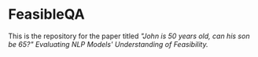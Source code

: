 # FeasibleQA

This is the repository for the paper titled *"John is 50 years old, can his son be 65?" Evaluating NLP Models' Understanding of Feasibility.*
